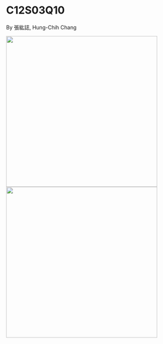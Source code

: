 # C12S03Q10
By 張紘誌, Hung-Chih Chang  

<img width="409" src="https://github.com/user-attachments/assets/e0874a3e-ffb3-4a62-b9ab-25c3b028bba8"/>  
<img width="409" src="https://github.com/user-attachments/assets/e16b4779-7e4d-43ea-881b-2c5a64875b73"/>  

